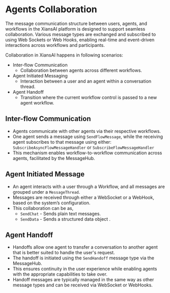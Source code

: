 # Agents Collaboration

The message communication structure between users, agents, and workflows in the XiansAI platform is designed to support seamless collaboration. Various message types are exchanged and subscribed to using Web Sockets or Web Hooks, enabling real-time and event-driven interactions across workflows and participants.

Collaboration in XiansAI happens in following scenarios:

- Inter-flow Communication
    - Collaboration between agents across different workflows.
- Agent Initiated Messaging
    - Interaction between a user and an agent within a conversation thread.
- Agent Handoff
    - Transition where the current workflow control is passed to a new agent workflow.

## Inter-flow Communication

- Agents communicate with other agents via their respective workflows.
- One agent sends a message using `SendFlowMessage`, while the receiving agent subscribes to that message using either: `SubscribeAsyncFlowMessageHandler` or `SubscribeFlowMessageHandler`
- This mechanism enables workflow-to-workflow communication across agents, facilitated by the MessageHub.

## Agent Initiated Message

- An agent interacts with a user through a Workflow, and all messages are grouped under a `MessageThread`.
- Messages are received through either a WebSocket or a WebHook, based on the system’s configuration.
- This collaboration can be as, 
    - `SendChat` - Sends plain text messages.
    - `SendData` - Sends a structured data object .

## Agent Handoff

- Handoffs allow one agent to transfer a conversation to another agent that is better suited to handle the user's request.
- The handoff is initiated using the `SendHandoff` message type via the MessageHub.
- This ensures continuity in the user experience while enabling agents with the appropriate capabilities to take over.
- Handoff messages are typically managed in the same way as other message types and can be received via WebSocket or WebHooks.